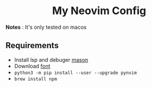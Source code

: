 # <Center>My Neovim Config</Center>

__Notes__ : It's only tested on macos

## Requirements

* Install lsp and debuger [mason](https://github.com/williamboman/mason.nvim)
* Download [font](https://www.nerdfonts.com)
* `python3 -m pip install --user --upgrade pynvim`
* `brew install npm`
